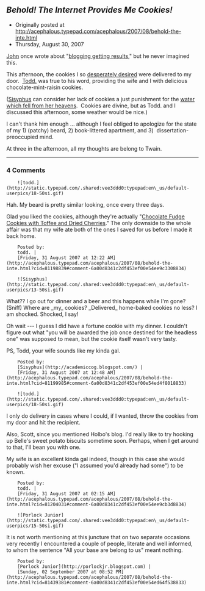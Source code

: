 ## <em>Behold!  The Internet Provides Me Cookies!</em>

 * Originally posted at http://acephalous.typepad.com/acephalous/2007/08/behold-the-inte.html
 * Thursday, August 30, 2007



[John](http://examinedlife.typepad.com/johnbelle/) once wrote about "[blogging getting results](http://crookedtimber.org/2007/06/11/blogging-gets-results/)," but he never imagined this.  

This afternoon, the cookies I so [desperately desired](http://acephalous.typepad.com/acephalous/2007/08/why-yes-i-have-.html#comment-81074381) were delivered to my door.  [Todd.](http://acephalous.typepad.com/acephalous/2007/08/why-yes-i-have-.html#comment-81076667) was true to his word, providing the wife and I with delicious chocolate-mint-raisin cookies.  

([Sisyphus](http://academiccog.blogspot.com/) can consider her lack of cookies a just punishment for the [water which fell from her heavens](http://academiccog.blogspot.com/2007/08/thunderstorm.html).  Cookies are divine, but as Todd. and I discussed this afternoon, some weather would be nice.)

I can't thank him enough ... although I feel obliged to apologize for the state of my 1) (patchy) beard, 2) book-littered apartment, and 3)  dissertation-preoccupied mind.  

At three in the afternoon, all my thoughts are belong to Twain.    

		

* * *

### 4 Comments 

		

                
[]()

	

		![todd.](http://static.typepad.com/.shared:vee3ddd0:typepad:en\_us/default-userpics/18-50si.gif)
	

	

		

Hah. My beard is pretty similar looking, once every three days. 

Glad you liked the cookies, although they're actually "[Chocolate Fudge Cookies with Toffee and Dried Cherries](http://www.alittlepregnant.com/alittlepregnant/2006/02/being\_julia.html)." The only downside to the whole affair was that my wife ate both of the ones I saved for us before I made it back home. 

	

		Posted by:
		todd. |
		[Friday, 31 August 2007 at 12:22 AM](http://acephalous.typepad.com/acephalous/2007/08/behold-the-inte.html?cid=81198839#comment-6a00d8341c2df453ef00e54ee9c3308834)

[]()

	

		![Sisyphus](http://static.typepad.com/.shared:vee3ddd0:typepad:en\_us/default-userpics/13-50si.gif)
	

	

		

What?? I go out for dinner and a beer and this happens while I'm gone? (Sniff) Where are \_my\_ cookies? \_Delivered\_ home-baked cookies no less? I am shocked. Shocked, I say! 

Oh wait --- I guess I did have a fortune cookie with my dinner. I couldn't figure out what "you will be awarded the job once destined for the headless one" was supposed to mean, but the cookie itself wasn't very tasty.

PS, Todd, your wife sounds like my kinda gal.  

	

		Posted by:
		[Sisyphus](http://academiccog.blogspot.com/) |
		[Friday, 31 August 2007 at 12:48 AM](http://acephalous.typepad.com/acephalous/2007/08/behold-the-inte.html?cid=81199985#comment-6a00d8341c2df453ef00e54ed4f8018833)

[]()

	

		![todd.](http://static.typepad.com/.shared:vee3ddd0:typepad:en\_us/default-userpics/18-50si.gif)
	

	

		

I only do delivery in cases where I could, if I wanted, throw the cookies from my door and hit the recipient. 

Also, Scott, since you mentioned Holbo's blog. I'd really like to try hooking up Belle's sweet potato biscuits sometime soon. Perhaps, when I get around to that, I'll bean you with one.

My wife is an excellent kinda gal indeed, though in this case she would probably wish her excuse ("I assumed you'd already had some") to be known. 

	

		Posted by:
		todd. |
		[Friday, 31 August 2007 at 02:15 AM](http://acephalous.typepad.com/acephalous/2007/08/behold-the-inte.html?cid=81204031#comment-6a00d8341c2df453ef00e54ee9cb3d8834)

[]()

	

		![Porlock Junior](http://static.typepad.com/.shared:vee3ddd0:typepad:en\_us/default-userpics/15-50si.gif)
	

	

		

It is not worth mentioning at this juncture that on two separate occasions very recently I encountered a couple of people, literate and well informed, to whom the sentence "All your base are belong to us" meant nothing.  

	

		Posted by:
		[Porlock Junior](http://porlockjr.blogspot.com) |
		[Sunday, 02 September 2007 at 08:52 PM](http://acephalous.typepad.com/acephalous/2007/08/behold-the-inte.html?cid=81439381#comment-6a00d8341c2df453ef00e54ed64f538833)

		

        